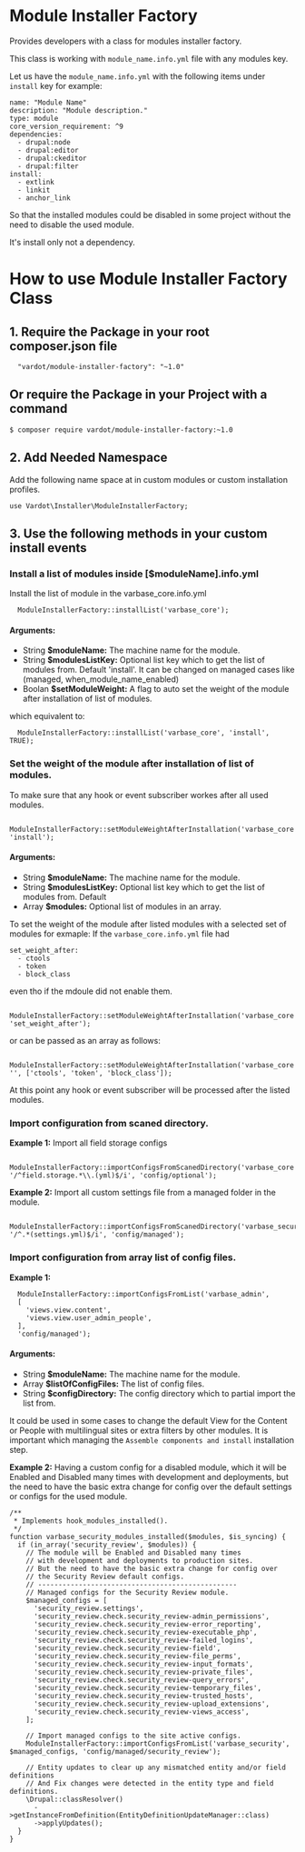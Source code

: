 # Module Installer Factory

Provides developers with a class for modules installer factory.

This class is working with `module_name.info.yml` file with any modules key.

Let us have the `module_name.info.yml` with the following items under `install` key for example:

```
name: "Module Name"
description: "Module description."
type: module
core_version_requirement: ^9
dependencies:
  - drupal:node
  - drupal:editor
  - drupal:ckeditor
  - drupal:filter
install:
  - extlink
  - linkit
  - anchor_link
```

So that the installed modules could be disabled in some project without the need to disable the used module.

It's install only not a dependency.


# How to use Module Installer Factory Class

## 1. Require the Package in your root composer.json file

```
  "vardot/module-installer-factory": "~1.0"
```

## Or require the Package in your Project with a command

```
$ composer require vardot/module-installer-factory:~1.0
```

## 2. Add Needed Namespace

Add the following name space at in custom modules or custom installation profiles.

```
use Vardot\Installer\ModuleInstallerFactory;
```

## 3. Use the following methods in your custom install events
### Install a list of modules inside [$moduleName].info.yml
Install the list of module in the varbase_core.info.yml
```
  ModuleInstallerFactory::installList('varbase_core');
```

#### Arguments:
* String **$moduleName:** The machine name for the module.
* String **$modulesListKey:** Optional list key which to get the list of modules from. Default 'install'. It can be changed on managed cases like (managed, when_module_name_enabled)
* Boolan **$setModuleWeight:** A flag to auto set the weight of the module after installation of list of modules.

which equivalent to:
```
  ModuleInstallerFactory::installList('varbase_core', 'install', TRUE);
```

### Set the weight of the module after installation of list of modules.
To make sure that any hook or event subscriber workes after all used modules.
```
  ModuleInstallerFactory::setModuleWeightAfterInstallation('varbase_core', 'install');
```
#### Arguments:
* String **$moduleName:** The machine name for the module.
* String **$modulesListKey:** Optional list key which to get the list of modules from. Default 
* Array **$modules:** Optional list of modules in an array.

To set the weight of the module after listed modules with a selected set of modules
for exmaple: 
If the `varbase_core.info.yml` file had
```
set_weight_after:
  - ctools
  - token
  - block_class
```
even tho if the mdoule did not enable them.
```
  ModuleInstallerFactory::setModuleWeightAfterInstallation('varbase_core', 'set_weight_after');
```
or can be passed as an array as follows:
```
  ModuleInstallerFactory::setModuleWeightAfterInstallation('varbase_core', '', ['ctools', 'token', 'block_class']);
```
At this point any hook or event subscriber will be processed after the listed modules.

### Import configuration from scaned directory.
**Example 1:** Import all field storage configs
```
  ModuleInstallerFactory::importConfigsFromScanedDirectory('varbase_core', '/^field.storage.*\\.(yml)$/i', 'config/optional');
```

**Example 2:** Import all custom settings file from a managed folder in the module.
```
  ModuleInstallerFactory::importConfigsFromScanedDirectory('varbase_security', '/^.*(settings.yml)$/i', 'config/managed');
```

### Import configuration from array list of config files.
**Example 1:**
```
  ModuleInstallerFactory::importConfigsFromList('varbase_admin', 
  [
    'views.view.content',
    'views.view.user_admin_people',
  ],
  'config/managed');
```
#### Arguments:
* String **$moduleName:** The machine name for the module.
* Array **$listOfConfigFiles:** The list of config files.
* String **$configDirectory:** The config directory which to partial import the list from.

It could be used in some cases to change the default View for the Content or People with multilingual sites or extra filters by other modules.
It is important which managing the `Assemble components and install` installation step.

**Example 2:** Having a custom config for a disabled module, which it will be Enabled and Disabled many times with development and deployments, but the need to have the basic extra change for config over the default settings or configs for the used module.
```
/**
 * Implements hook_modules_installed().
 */
function varbase_security_modules_installed($modules, $is_syncing) {
  if (in_array('security_review', $modules)) {
    // The module will be Enabled and Disabled many times
    // with development and deployments to production sites.
    // But the need to have the basic extra change for config over
    // the Security Review default configs.
    // -------------------------------------------------
    // Managed configs for the Security Review module.
    $managed_configs = [
      'security_review.settings',
      'security_review.check.security_review-admin_permissions',
      'security_review.check.security_review-error_reporting',
      'security_review.check.security_review-executable_php',
      'security_review.check.security_review-failed_logins',
      'security_review.check.security_review-field',
      'security_review.check.security_review-file_perms',
      'security_review.check.security_review-input_formats',
      'security_review.check.security_review-private_files',
      'security_review.check.security_review-query_errors',
      'security_review.check.security_review-temporary_files',
      'security_review.check.security_review-trusted_hosts',
      'security_review.check.security_review-upload_extensions',
      'security_review.check.security_review-views_access',
    ];

    // Import managed configs to the site active configs.
    ModuleInstallerFactory::importConfigsFromList('varbase_security', $managed_configs, 'config/managed/security_review');

    // Entity updates to clear up any mismatched entity and/or field definitions
    // And Fix changes were detected in the entity type and field definitions.
    \Drupal::classResolver()
      ->getInstanceFromDefinition(EntityDefinitionUpdateManager::class)
      ->applyUpdates();
  }
}
```
